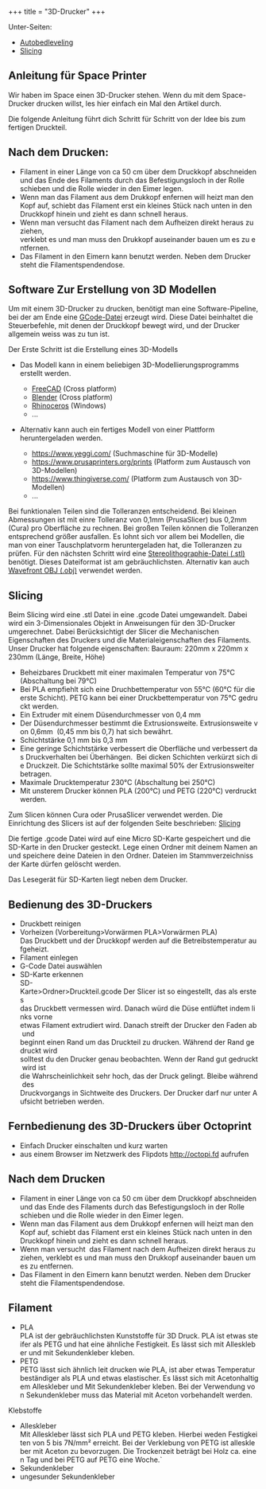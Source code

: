 +++
title = "3D-Drucker"
+++

Unter-Seiten:

* [Autobedleveling](autobedleveling/)
* [Slicing](slicing/)

## Anleitung für Space Printer

Wir haben im Space einen 3D-Drucker stehen. Wenn du mit dem
Space-Drucker drucken willst, les hier einfach ein Mal den Artikel
durch.

Die folgende Anleitung führt dich Schritt für Schritt von der Idee bis
zum fertigen Druckteil.

## Nach dem Drucken:

- Filament in einer Länge von ca 50 cm über dem Druckkopf abschneiden
  und das Ende des Filaments durch das Befestigungsloch in der Rolle
  schieben und die Rolle wieder in den Eimer legen.
- Wenn man das Filament aus dem Drukkopf enfernen will heizt man den
  Kopf auf, schiebt das Filament erst ein kleines Stück nach unten in
  den Druckkopf hinein und zieht es dann schnell heraus.
- Wenn man versucht das Filament nach dem Aufheizen direkt heraus zu ziehen,
  verklebt es und man muss den Drukkopf auseinander bauen um es zu entfernen.
- Das Filament in den Eimern kann benutzt werden. Neben dem Drucker
  steht die Filamentspendendose.

## Software Zur Erstellung von 3D Modellen

Um mit einem 3D-Drucker zu drucken, benötigt man eine Software-Pipeline,
bei der am Ende eine
[GCode-Datei](https://en.wikipedia.org/wiki/G-code) erzeugt
wird. Diese Datei beinhaltet die Steuerbefehle, mit denen der Druckkopf
bewegt wird, und der Drucker allgemein weiss was zu tun ist.

Der Erste Schritt ist die Erstellung eines 3D-Modells

- Das Modell kann in einem beliebigen 3D-Modellierungsprogramms
  erstellt werden.
  - [FreeCAD](https://www.freecadweb.org/) (Cross platform)
  - [Blender](https://www.blender.org/download/) (Cross platform)
  - [Rhinoceros](http://www.rhino3d.com/download/) (Windows)
  - ...

- Alternativ kann auch ein fertiges Modell von einer Plattform
  heruntergeladen werden.
  - [<https://www.yeggi.com/>](https://www.flipdot.org/wiki/https://www.yeggi.com/)
    (Suchmaschine für 3D-Modelle)
  - <https://www.prusaprinters.org/prints> (Platform zum Austausch
    von 3D-Modellen)
  - <https://www.thingiverse.com/> (Platform zum Austausch von
    3D-Modellen)
  - ...

Bei funktionalen Teilen sind die Tolleranzen entscheidend. Bei kleinen
Abmessungen ist mit einre Tolleranz von 0,1mm (PrusaSlicer) bus 0,2mm
(Cura) pro Oberfläche zu rechnen. Bei großen Teilen können die
Tolleranzen entsprechend größer ausfallen. Es lohnt sich vor allem bei
Modellen, die man von einer Tauschplatvorm heruntergeladen hat, die
Tolleranzen zu prüfen. Für den nächsten Schritt wird eine
[Stereolithographie-Datei
(.stl)](https://en.wikipedia.org/wiki/STL_(file_format))
benötigt. Dieses Dateiformat ist am gebräuchlichsten. Alternativ kan
auch [Wavefront OBJ
(.obj)](https://de.wikipedia.org/wiki/Wavefront_OBJ)
verwendet werden.

## Slicing

Beim Slicing wird eine .stl Datei in eine .gcode Datei umgewandelt.
Dabei wird ein 3-Dimensionales Objekt in Anweisungen für den 3D-Drucker
umgerechnet. Dabei Berücksichtigt der Slicer die Mechanischen
Eigenschaften des Druckers und die Materialeigenschaften des Filaments.
Unser Drucker hat folgende eigenschaften: Bauraum: 220mm x 220mm x 230mm
(Länge, Breite, Höhe)

- Beheizbares Druckbett mit einer maximalen Temperatur von 75°C (Abschaltung bei 79°C)
- Bei PLA empfiehlt sich eine Druchbettemperatur von 55°C (60°C für die erste Schicht). PETG kann bei einer Druckbettemperatur von 75°C gedruckt werden.
- Ein Extruder mit einem Düsendurchmesser von 0,4 mm
- Der Düsendurchmesser bestimmt die Extrusionsweite. Extrusionsweite von 0,6mm  (0,45 mm bis 0,7) hat sich bewährt.
- Schichtstärke 0,1 mm bis 0,3 mm
- Eine geringe Schichtstärke verbessert die Oberfläche und verbessert das Druckverhalten bei Überhängen.  Bei dicken Schichten verkürzt sich die Druckzeit. Die Schichtstärke sollte maximal 50% der Extrusionsweiter betragen.
- Maximale Drucktemperatur 230°C (Abschaltung bei 250°C)
- Mit unsterem Drucker können PLA (200°C) und PETG (220°C) verdruckt werden.

Zum Slicen können Cura oder PrusaSlicer verwendet werden. Die Einrichtung des
Slicers ist auf der folgenden Seite beschrieben: [Slicing](slicing/)

Die fertige .gcode Datei wird auf eine Micro SD-Karte gespeichert und
die SD-Karte in den Drucker gesteckt. Lege einen Ordner mit deinem Namen
an und speichere deine Dateien in den Ordner. Dateien im
Stammverzeichniss der Karte dürfen gelöscht werden.

Das Lesegerät für SD-Karten liegt neben dem Drucker.

## Bedienung des 3D-Druckers

- Druckbett reinigen
- Vorheizen (Vorbereitung>Vorwärmen PLA>Vorwärmen PLA)  
  Das Druckbett und der Druckkopf werden auf die Betreibstemperatur aufgeheizt.
- Filament einlegen
- G-Code Datei auswählen
- SD-Karte erkennen  
  SD-Karte>Ordner>Druckteil.gcode Der Slicer ist so eingestellt, das als erstes
  das Druckbett vermessen wird. Danach würd die Düse entlüftet indem links vorne
  etwas Filament extrudiert wird. Danach streift der Drucker den Faden ab und
  beginnt einen Rand um das Druckteil zu drucken. Während der Rand gedruckt wird
  solltest du den Drucker genau beobachten. Wenn der Rand gut gedruckt wird ist
  die Wahrscheinlichkeit sehr hoch, das der Druck gelingt. Bleibe während des
  Druckvorgangs in Sichtweite des Druckers. Der Drucker darf nur unter Aufsicht
  betrieben werden.

## Fernbedienung des 3D-Druckers über Octoprint

- Einfach Drucker einschalten und kurz warten
- aus einem Browser im Netzwerk des Flipdots <http://octopi.fd> aufrufen

## Nach dem Drucken

- Filament in einer Länge von ca 50 cm über dem Druckkopf abschneiden
  und das Ende des Filaments durch das Befestigungsloch in der Rolle
  schieben und die Rolle wieder in den Eimer legen.
- Wenn man das Filament aus dem Drukkopf enfernen will heizt man den
  Kopf auf, schiebt das Filament erst ein kleines Stück nach unten in
  den Druckkopf hinein und zieht es dann schnell heraus.
- Wenn man versucht  das Filament nach dem Aufheizen direkt heraus zu ziehen, verklebt es und man muss den Drukkopf auseinander bauen um es zu entfernen.
- Das Filament in den Eimern kann benutzt werden. Neben dem Drucker
  steht die Filamentspendendose.

## Filament

- PLA  
  PLA ist der gebräuchlichsten Kunststoffe für 3D Druck. PLA ist etwas steifer als PETG und hat eine ähnliche Festigkeit. Es lässt sich mit Alleskleber und mit Sekundenkleber kleben.
- PETG  
  PETG lässt sich ähnlich leit drucken wie PLA, ist aber etwas Temperaturbeständiger als PLA und etwas elastischer. Es lässt sich mit Acetonhaltigem Alleskleber und Mit Sekundenkleber kleben. Bei der Verwendung von Sekundenkleber muss das Material mit Aceton vorbehandelt werden.

Klebstoffe

- Alleskleber  
  Mit Alleskleber lässt sich PLA und PETG kleben. Hierbei weden Festigkeiten von 5 bis 7N/mm² erreicht. Bei der Verklebung von PETG ist alleskleber mit Aceton zu bevorzugen. Die Trockenzeit beträgt bei Holz ca. einen Tag und bei PETG auf PETG eine Woche.`
- Sekundenkleber
- ungesunder Sekundenkleber
